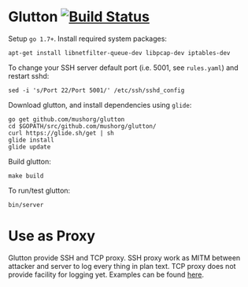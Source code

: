 # Glutton [![Build Status](https://travis-ci.org/mushorg/glutton.svg?branch=master)](https://travis-ci.org/mushorg/glutton)

Setup `go 1.7+`. Install required system packages:
```
apt-get install libnetfilter-queue-dev libpcap-dev iptables-dev
```
To change your SSH server default port (i.e. 5001, see `rules.yaml`) and restart sshd:
```
sed -i 's/Port 22/Port 5001/' /etc/ssh/sshd_config
```
Download glutton, and install dependencies using `glide`:
```
go get github.com/mushorg/glutton
cd $GOPATH/src/github.com/mushorg/glutton/
curl https://glide.sh/get | sh
glide install
glide update
```
Build glutton:
```
make build
```
To run/test glutton:
```
bin/server
```

# Use as Proxy  

Glutton provide SSH and TCP proxy. SSH proxy work as MITM between attacker and server to log every thing in plan text. TCP proxy does not provide facility for logging yet. Examples can be found [here](https://github.com/mushorg/glutton/tree/master/examples). 

